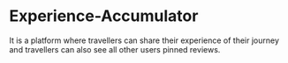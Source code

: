 # Experience-Accumulator
It is a platform where travellers can share their experience of their journey and travellers can also see all other users pinned reviews.
